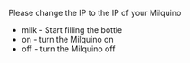 Please change the IP to the IP of your Milquino

* milk - Start filling the bottle
* on - turn the Milquino on
* off - turn the Milquino off
